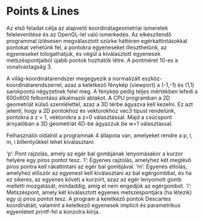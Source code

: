 # Points & Lines

Az első feladat célja az alapvető koordinátageometriai ismeretek felelevenítése és az OpenGL-lel való ismerkedés. Az elkészítendő programmal ízlésesen megválasztott szürke háttéren egérkattintásokkal pontokat vehetünk fel, a pontokra egyeneseket illeszthetünk, az egyeneseket tologathatjuk, és végül a kiválasztott egyenesek metszéspontjaiból újabb pontok hozhatók létre. A pontméret 10-es a vonalvastagság 3.

A világ-koordinátarendszer megegyezik a normalizált eszköz-koordinátarendszerrel, azaz a keletkező fénykép (viewport) a (-1,-1) és (1,1) sarokpontú négyzetnek felel meg. A fénykép pedig teljes mértékben lefedi a 600x600 felbontású alkalmazói ablakot. A CPU programban a 2D geometriát külső szemlélettel, azaz a 3D térbe ágyazva kell kezelni. Ez azt jelenti, hogy a 2D pontokhoz és vektorokhoz vec3 típust rendelünk, pontokra a z = 1, vektorokra a z=0 választással. Majd a csúcspont árnyalóban a 3D geometriát 4D-be ágyazzuk be w=1 választással.

Felhasználói oldalról a programnak 4 állapota van, amelyeket rendre a p, l, m, i billentyűkkel lehet kiválasztani:

‘p’: Pont rajzolás, amely az egér bal gombjának lenyomásakor a kurzor helyére egy piros pontot tesz. ’l’: Egyenes rajzolás, amelyhez két meglévő piros pontra kell rákattintani az egér bal gombjával. ’m’: Egyenes eltolás, amelyhez először az egyenest kell kiválasztani az bal egérgombbal, és ha ez sikeres, az egyenes követi a kurzort, azaz az egér lenyomott gomb melletti mozgatását, mindaddig, amíg el nem engedjük az egérgombot. ’i’: Metszéspont, amely két kiválasztott egyenes metszéspontjára (ha létezik) egy új piros pontot tesz. A program a keletkező pontok Descartes koordinátáit, valamint a keletkező egyenesek implicit és parametrikus egyenleteit printf-fel a konzolra kiírja.

